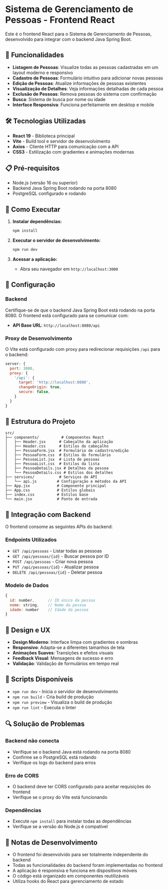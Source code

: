 # Sistema de Gerenciamento de Pessoas - Frontend React

Este é o frontend React para o Sistema de Gerenciamento de Pessoas, desenvolvido para integrar com o backend Java Spring Boot.

## 🚀 Funcionalidades

- **Listagem de Pessoas**: Visualize todas as pessoas cadastradas em um layout moderno e responsivo
- **Cadastro de Pessoas**: Formulário intuitivo para adicionar novas pessoas
- **Edição de Pessoas**: Atualize informações de pessoas existentes
- **Visualização de Detalhes**: Veja informações detalhadas de cada pessoa
- **Exclusão de Pessoas**: Remova pessoas do sistema com confirmação
- **Busca**: Sistema de busca por nome ou idade
- **Interface Responsiva**: Funciona perfeitamente em desktop e mobile

## 🛠️ Tecnologias Utilizadas

- **React 19** - Biblioteca principal
- **Vite** - Build tool e servidor de desenvolvimento
- **Axios** - Cliente HTTP para comunicação com a API
- **CSS3** - Estilização com gradientes e animações modernas

## 📋 Pré-requisitos

- Node.js (versão 16 ou superior)
- Backend Java Spring Boot rodando na porta 8080
- PostgreSQL configurado e rodando

## 🚀 Como Executar

1. **Instalar dependências:**
   ```bash
   npm install
   ```

2. **Executar o servidor de desenvolvimento:**
   ```bash
   npm run dev
   ```

3. **Acessar a aplicação:**
   - Abra seu navegador em `http://localhost:3000`

## 🔧 Configuração

### Backend
Certifique-se de que o backend Java Spring Boot está rodando na porta 8080. O frontend está configurado para se comunicar com:
- **API Base URL**: `http://localhost:8080/api`

### Proxy de Desenvolvimento
O Vite está configurado com proxy para redirecionar requisições `/api` para o backend:
```javascript
server: {
  port: 3000,
  proxy: {
    '/api': {
      target: 'http://localhost:8080',
      changeOrigin: true,
      secure: false,
    }
  }
}
```

## 📁 Estrutura do Projeto

```
src/
├── components/          # Componentes React
│   ├── Header.jsx      # Cabeçalho da aplicação
│   ├── Header.css      # Estilos do cabeçalho
│   ├── PessoaForm.jsx  # Formulário de cadastro/edição
│   ├── PessoaForm.css  # Estilos do formulário
│   ├── PessoaList.jsx  # Lista de pessoas
│   ├── PessoaList.css  # Estilos da lista
│   ├── PessoaDetails.jsx # Detalhes da pessoa
│   └── PessoaDetails.css # Estilos dos detalhes
├── services/           # Serviços de API
│   └── api.js         # Configuração e métodos da API
├── App.jsx            # Componente principal
├── App.css            # Estilos globais
├── index.css          # Estilos base
└── main.jsx           # Ponto de entrada
```

## 🔌 Integração com Backend

O frontend consome as seguintes APIs do backend:

### Endpoints Utilizados
- `GET /api/pessoas` - Listar todas as pessoas
- `GET /api/pessoas/{id}` - Buscar pessoa por ID
- `POST /api/pessoas` - Criar nova pessoa
- `PUT /api/pessoas/{id}` - Atualizar pessoa
- `DELETE /api/pessoas/{id}` - Deletar pessoa

### Modelo de Dados
```javascript
{
  id: number,      // ID único da pessoa
  nome: string,    // Nome da pessoa
  idade: number    // Idade da pessoa
}
```

## 🎨 Design e UX

- **Design Moderno**: Interface limpa com gradientes e sombras
- **Responsivo**: Adapta-se a diferentes tamanhos de tela
- **Animações Suaves**: Transições e efeitos visuais
- **Feedback Visual**: Mensagens de sucesso e erro
- **Validação**: Validação de formulários em tempo real

## 🚀 Scripts Disponíveis

- `npm run dev` - Inicia o servidor de desenvolvimento
- `npm run build` - Cria build de produção
- `npm run preview` - Visualiza o build de produção
- `npm run lint` - Executa o linter

## 🔍 Solução de Problemas

### Backend não conecta
- Verifique se o backend Java está rodando na porta 8080
- Confirme se o PostgreSQL está rodando
- Verifique os logs do backend para erros

### Erro de CORS
- O backend deve ter CORS configurado para aceitar requisições do frontend
- Verifique se o proxy do Vite está funcionando

### Dependências
- Execute `npm install` para instalar todas as dependências
- Verifique se a versão do Node.js é compatível

## 📝 Notas de Desenvolvimento

- O frontend foi desenvolvido para ser totalmente independente do backend
- Todas as funcionalidades do backend foram implementadas no frontend
- A aplicação é responsiva e funciona em dispositivos móveis
- O código está organizado em componentes reutilizáveis
- Utiliza hooks do React para gerenciamento de estado